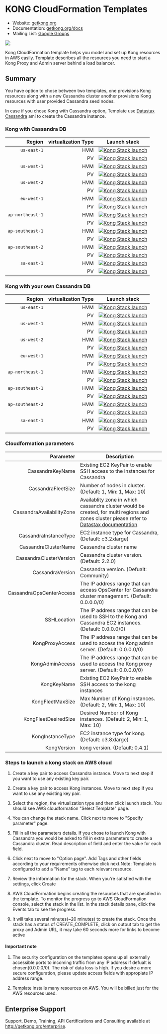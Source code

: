 # KONG CloudFormation Templates

- Website: [getkong.org][kong-url]
- Documentation: [getkong.org/docs][kong-docs]
- Mailing List: [Google Groups][google-groups-url]

[![][kong-logo]][kong-url]



Kong CloudFormation template helps you model and set up Kong resources in AWS easily. Template describes all the resources you need to start a Kong Proxy and Admin server behind a load balancer.


## Summary

You have option to chose between two templates, one provisions Kong resources along with a new Cassandra cluster another provisions Kong resources with user provided Cassandra seed nodes. 

In case if you chose Kong with Cassandra option, Template use [Datastax Cassandra](http://docs.datastax.com/en/cassandra/2.2/cassandra/install/installAMI.html) ami to create the Cassandra instance.


###  Kong with Cassandra DB



| Region          | virtualization Type                      | Launch stack                                 |
| ---------------:|------------------------------------------:|----------------------------------------------|
| `us-east-1`          | HVM | [![Kong Stack launch][kong-stack-badge]][us-east-1-caas-hvm-stack-url]       |
|				       | PV | [![Kong Stack launch][kong-stack-badge]][us-east-1-caas-pv-stack-url]         |
| `us-west-1`          | HVM | [![Kong Stack launch][kong-stack-badge]][us-west-1-caas-hvm-stack-url]       |
|				       | PV | [![Kong Stack launch][kong-stack-badge]][us-west-1-caas-pv-stack-url]         |
| `us-west-2`          | HVM |[![Kong Stack launch][kong-stack-badge]][us-west-2-caas-hvm-stack-url]       |
|				       | PV | [![Kong Stack launch][kong-stack-badge]][us-west-2-caas-pv-stack-url]         |
| `eu-west-1`          | HVM | [![Kong Stack launch][kong-stack-badge]][eu-west-1-caas-hvm-stack-url]       |
|				       | PV | [![Kong Stack launch][kong-stack-badge]][eu-west-1-caas-pv-stack-url]         |
| `ap-northeast-1`     | HVM |[![Kong Stack launch][kong-stack-badge]][ap-northeast-1-caas-hvm-stack-url]  |
|				       | PV | [![Kong Stack launch][kong-stack-badge]][ap-northeast-1-caas-pv-stack-url]    |
| `ap-southeast-1`     | HVM |[![Kong Stack launch][kong-stack-badge]][ap-southeast-1-caas-hvm-stack-url]  |
|				       | PV | [![Kong Stack launch][kong-stack-badge]][ap-southeast-1-caas-pv-stack-url]    |
| `ap-southeast-2`     | HVM |[![Kong Stack launch][kong-stack-badge]][ap-southeast-2-caas-hvm-stack-url]  |
|				       | PV | [![Kong Stack launch][kong-stack-badge]][ap-southeast-2-caas-pv-stack-url]    |
| `sa-east-1`          | HVM| [![Kong Stack launch][kong-stack-badge]][sa-east-1-caas-hvm-stack-url]       |
|				       | PV | [![Kong Stack launch][kong-stack-badge]][sa-east-1-caas-pv-stack-url]         |

###  Kong with your own Cassandra DB


| Region          | virtualization Type                      | Launch stack                                 |
| ---------------:|------------------------------------------:|----------------------------------------------|
| `us-east-1`          | HVM | [![Kong Stack launch][kong-stack-badge]][us-east-1-hvm-stack-url]       |
				       | PV |  [![Kong Stack launch][kong-stack-badge]][us-east-1-pv-stack-url]         |
| `us-west-1`          | HVM | [![Kong Stack launch][kong-stack-badge]][us-west-1-hvm-stack-url]       |
				       | PV |  [![Kong Stack launch][kong-stack-badge]][us-west-1-pv-stack-url]         |
| `us-west-2`          | HVM | [![Kong Stack launch][kong-stack-badge]][us-west-2-hvm-stack-url]       |
				       | PV |  [![Kong Stack launch][kong-stack-badge]][us-west-2-pv-stack-url]         |
| `eu-west-1`          | HVM | [![Kong Stack launch][kong-stack-badge]][eu-west-1-hvm-stack-url]       |
				       | PV |  [![Kong Stack launch][kong-stack-badge]][eu-west-1-pv-stack-url]         |
| `ap-northeast-1`     | HVM | [![Kong Stack launch][kong-stack-badge]][ap-northeast-1-hvm-stack-url]  |
				       | PV |  [![Kong Stack launch][kong-stack-badge]][ap-northeast-1-pv-stack-url]    |
| `ap-southeast-1`     | HVM | [![Kong Stack launch][kong-stack-badge]][ap-southeast-1-hvm-stack-url]  |
				       | PV |  [![Kong Stack launch][kong-stack-badge]][ap-southeast-1-pv-stack-url]    |
| `ap-southeast-2`     | HVM | [![Kong Stack launch][kong-stack-badge]][ap-southeast-2-hvm-stack-url]  |
				       | PV |  [![Kong Stack launch][kong-stack-badge]][ap-southeast-2-pv-stack-url]    |
| `sa-east-1`          | HVM | [![Kong Stack launch][kong-stack-badge]][sa-east-1-hvm-stack-url]       |
				       | PV |  [![Kong Stack launch][kong-stack-badge]][sa-east-1-pv-stack-url]         |
 
 
### Cloudformation parameters
 
| Parameter          | Description                                                           |
| ---------------:|---------------------------------------------------------------------------|   
|CassandraKeyName | Existing EC2 KeyPair to enable SSH access to the instances for Cassandra |
|CassandraFleetSize|Number of nodes in cluster. (Default: 1, Min: 1, Max: 10) |
|CassandraAvailabilityZone| Availablity zone in which cassandra cluster would be created, for multi regions and zones cluster please refer to [Datastax documentation](http://docs.datastax.com/en/cassandra/2.2/cassandra/planning/planPlanningEC2.html?scroll=planPlanningEC2__multi-region-deploy).|
|CassandraInstanceType|EC2 instance type for Cassandra, (Default: c3.2xlarge)|
|CassandraClusterName|Cassandra cluster name|
|CassandraClusterVersion|Cassandra cluster version. (Default: 2.2.0)|
|CassandraVersion|Cassandra version. (Defualt: Community)|
|CassandraOpsCenterAccess|The IP address range that can access OpsCenter for Cassandra cluster management.  (Default: 0.0.0.0/0)|
|SSHLocation|The IP address range that can be used to SSH to the Kong and Cassandra EC2 instances. (Default: 0.0.0.0/0)|
|KongProxyAccess|The IP address range that can be used to access the Kong admin server. (Default: 0.0.0.0/0)|
|KongAdminAccess|The IP address range that can be used to access the Kong proxy server. (Default: 0.0.0.0/0)|
|KongKeyName|Existing EC2 KeyPair to enable SSH access to the kong instances|
|KongFleetMaxSize|Max Number of Kong instances. (Default: 2, Min: 1, Max: 10)|
|KongFleetDesiredSize|Desired Number of Kong instances. (Default: 2, Min: 1, Max: 10)|
|KongInstanceType|EC2 instance type for kong. (Default: c3.8xlarge)|
|KongVersion|kong version. (Default: 0.4.1)|


### Steps to launch a kong stack on AWS cloud

1.	Create a key pair to access Cassandra instance. Move to next step if you want to use any existing key pair.

2.	Create a key pair to access Kong instances. Move to next step if you want to use any existing key pair.

3.	Select the region, the virtualization type and then click launch stack. You should see AWS cloudformation "Select Template" page.

4.	You can change the stack name. Click next to move to "Specify parameter" page.

5.	Fill in all the parameters details. If you chose to launch Kong with Cassandra you would be asked to fill in extra parameters to create a Cassandra cluster. Read description of field and enter the value for each field. 

6.	Click next to move to "Option page". Add Tags and other fields according to your requirements otherwise click next.Note: Template is configured to add a "Name" tag to each relevant resource. 

7.	Review the information for the stack. When you're satisfied with the settings, click Create

8.	AWS CloudFormation begins creating the resources that are specified in the template. To monitor the progress go to AWS CloudFormation console, select the stack in the list. In the stack details pane, click the Events tab to see the progress. 

9. It will take several minutes(~20 minutes) to create the stack. Once the stack has a status of CREATE_COMPLETE, click on output tab to get the proxy and Admin URL, it may take 60 seconds more for links to become active 
 

#### Important note

1.	 The security configuration on the templates opens up all externally accessible ports to incoming traffic from any IP address if defualt is chosen(0.0.0.0/0). The risk of data loss is high. If you desire a more secure configuration, please update access fields with appropiate IP address range.

2. Template installs many resources on AWS. You will be billed just for the AWS resources used.


 
 







## Enterprise Support

Support, Demo, Training, API Certifications and Consulting available at http://getkong.org/enterprise.

[kong-url]: http://getkong.org/
[kong-docs]: http://getkong.org/docs/

[kong-logo]: http://i.imgur.com/4jyQQAZ.png
[kong-benefits]: http://cl.ly/image/1B3J3b3h1H1c/Image%202015-07-07%20at%206.57.25%20PM.png

[mashape-url]: https://www.mashape.com

[license-url]: https://github.com/Mashape/kong/blob/master/LICENSE
[license-badge]: https://img.shields.io/github/license/mashape/kong.svg

[gitter-url]: https://gitter.im/Mashape/kong
[gitter-badge]: https://img.shields.io/badge/Gitter-Join%20Chat-blue.svg

[google-groups-url]: https://groups.google.com/forum/#!forum/konglayer


[us-east-1-caas-hvm-stack-url]: https://console.aws.amazon.com/cloudformation/home?region=us-east-1#/stacks/new?stackName=kong-elb-cassandra-hvm&templateURL=https:%2F%2Fs3.amazonaws.com%2Fkong-cf-templates%2Fv1.0%2Fkong-elb-cassandra-hvm.template

[us-west-1-caas-hvm-stack-url]: https://console.aws.amazon.com/cloudformation/home?region=us-west-1#/stacks/new?stackName=kong-elb-cassandra-hvm&templateURL=https:%2F%2Fs3.amazonaws.com%2Fkong-cf-templates%2Fv1.0%2Fkong-elb-cassandra-hvm.template

[us-west-2-caas-hvm-stack-url]: https://console.aws.amazon.com/cloudformation/home?region=us-west-2#/stacks/new?stackName=kong-elb-cassandra-hvm&templateURL=https:%2F%2Fs3.amazonaws.com%2Fkong-cf-templates%2Fv1.0%2Fkong-elb-cassandra-hvm.template

[eu-west-1-caas-hvm-stack-url]: https://console.aws.amazon.com/cloudformation/home?region=eu-west-1#/stacks/new?stackName=kong-elb-cassandra-hvm&templateURL=https:%2F%2Fs3.amazonaws.com%2Fkong-cf-templates%2Fv1.0%2Fkong-elb-cassandra-hvm.template

[ap-northeast-1-caas-hvm-stack-url]: https://console.aws.amazon.com/cloudformation/home?region=ap-northeast-1#/stacks/new?stackName=kong-elb-cassandra-hvm&templateURL=https:%2F%2Fs3.amazonaws.com%2Fkong-cf-templates%2Fv1.0%2Fkong-elb-cassandra-hvm.template

[ap-southeast-1-caas-hvm-stack-url]: https://console.aws.amazon.com/cloudformation/home?region=ap-southeast-1#/stacks/new?stackName=kong-elb-cassandra-hvm&templateURL=https:%2F%2Fs3.amazonaws.com%2Fkong-cf-templates%2Fv1.0%2Fkong-elb-cassandra-hvm.template

[ap-southeast-2-caas-hvm-stack-url]: https://console.aws.amazon.com/cloudformation/home?region=ap-southeast-2#/stacks/new?stackName=kong-elb-cassandra-hvm&templateURL=https:%2F%2Fs3.amazonaws.com%2Fkong-cf-templates%2Fv1.0%2Fkong-elb-cassandra-hvm.template


[sa-east-1-caas-hvm-stack-url]: https://console.aws.amazon.com/cloudformation/home?region=sa-east-1#/stacks/new?stackName=kong-elb-cassandra-hvm&templateURL=https:%2F%2Fs3.amazonaws.com%2Fkong-cf-templates%2Fv1.0%2Fkong-elb-cassandra-hvm.template

[us-east-1-caas-pv-stack-url]: https://console.aws.amazon.com/cloudformation/home?region=us-east-1#/stacks/new?stackName=kong-elb-cassandra-pv&templateURL=https:%2F%2Fs3.amazonaws.com%2Fkong-cf-templates%2Fv1.0%2Fkong-elb-cassandra-pv.template

[us-west-1-caas-pv-stack-url]: https://console.aws.amazon.com/cloudformation/home?region=us-west-1#/stacks/new?stackName=kong-elb-cassandra-pv&templateURL=https:%2F%2Fs3.amazonaws.com%2Fkong-cf-templates%2Fv1.0%2Fkong-elb-cassandra-pv.template

[us-west-2-caas-pv-stack-url]: https://console.aws.amazon.com/cloudformation/home?region=us-west-2#/stacks/new?stackName=kong-elb-cassandra-pv&templateURL=https:%2F%2Fs3.amazonaws.com%2Fkong-cf-templates%2Fv1.0%2Fkong-elb-cassandra-pv.template

[eu-west-1-caas-pv-stack-url]: https://console.aws.amazon.com/cloudformation/home?region=eu-west-1#/stacks/new?stackName=kong-elb-cassandra-pv&templateURL=https:%2F%2Fs3.amazonaws.com%2Fkong-cf-templates%2Fv1.0%2Fkong-elb-cassandra-pv.template

[ap-northeast-1-caas-pv-stack-url]: https://console.aws.amazon.com/cloudformation/home?region=ap-northeast-1#/stacks/new?stackName=kong-elb-cassandra-pv&templateURL=https:%2F%2Fs3.amazonaws.com%2Fkong-cf-templates%2Fv1.0%2Fkong-elb-cassandra-pv.template

[ap-southeast-1-caas-pv-stack-url]: https://console.aws.amazon.com/cloudformation/home?region=ap-southeast-1#/stacks/new?stackName=kong-elb-cassandra-pv&templateURL=https:%2F%2Fs3.amazonaws.com%2Fkong-cf-templates%2Fv1.0%2Fkong-elb-cassandra-pv.template

[ap-southeast-2-caas-pv-stack-url]: https://console.aws.amazon.com/cloudformation/home?region=ap-southeast-2#/stacks/new?stackName=kong-elb-cassandra-pv&templateURL=https:%2F%2Fs3.amazonaws.com%2Fkong-cf-templates%2Fv1.0%2Fkong-elb-cassandra-pv.template


[sa-east-1-caas-pv-stack-url]: https://console.aws.amazon.com/cloudformation/home?region=sa-east-1#/stacks/new?stackName=kong-elb-cassandra-pv&templateURL=https:%2F%2Fs3.amazonaws.com%2Fkong-cf-templates%2Fv1.0%2Fkong-elb-cassandra-pv.template




[us-east-1-hvm-stack-url]: https://console.aws.amazon.com/cloudformation/home?region=us-east-1#/stacks/new?stackName=kong-elb-hvm&templateURL=https:%2F%2Fs3.amazonaws.com%2Fkong-cf-templates%2Fv1.0%2Fkong-elb-hvm.template

[us-west-1-hvm-stack-url]: https://console.aws.amazon.com/cloudformation/home?region=us-west-1#/stacks/new?stackName=kong-elb-hvm&templateURL=https:%2F%2Fs3.amazonaws.com%2Fkong-cf-templates%2Fv1.0%2Fkong-elb-hvm.template

[us-west-2-hvm-stack-url]: https://console.aws.amazon.com/cloudformation/home?region=us-west-2#/stacks/new?stackName=kong-elb-hvm&templateURL=https:%2F%2Fs3.amazonaws.com%2Fkong-cf-templates%2Fv1.0%2Fkong-elb-hvm.template

[eu-west-1-hvm-stack-url]: https://console.aws.amazon.com/cloudformation/home?region=eu-west-1#/stacks/new?stackName=kong-elb-hvm&templateURL=https:%2F%2Fs3.amazonaws.com%2Fkong-cf-templates%2Fv1.0%2Fkong-elb-hvm.template

[ap-northeast-1-hvm-stack-url]: https://console.aws.amazon.com/cloudformation/home?region=ap-northeast-1#/stacks/new?stackName=kong-elb-hvm&templateURL=https:%2F%2Fs3.amazonaws.com%2Fkong-cf-templates%2Fv1.0%2Fkong-elb-hvm.template

[ap-southeast-1-hvm-stack-url]: https://console.aws.amazon.com/cloudformation/home?region=ap-southeast-1#/stacks/new?stackName=kong-elb-hvm&templateURL=https:%2F%2Fs3.amazonaws.com%2Fkong-cf-templates%2Fv1.0%2Fkong-elb-hvm.template

[ap-southeast-2-hvm-stack-url]: https://console.aws.amazon.com/cloudformation/home?region=ap-southeast-2#/stacks/new?stackName=kong-elb-hvm&templateURL=https:%2F%2Fs3.amazonaws.com%2Fkong-cf-templates%2Fv1.0%2Fkong-elb-hvm.template


[sa-east-1-hvm-stack-url]: https://console.aws.amazon.com/cloudformation/home?region=sa-east-1#/stacks/new?stackName=kong-elb-pv&templateURL=https:%2F%2Fs3.amazonaws.com%2Fkong-cf-templates%2Fv1.0%2Fkong-elb-hvm.template

[us-east-1-pv-stack-url]: https://console.aws.amazon.com/cloudformation/home?region=us-east-1#/stacks/new?stackName=kong-elb-pv&templateURL=https:%2F%2Fs3.amazonaws.com%2Fkong-cf-templates%2Fv1.0%2Fkong-elb-pv.template

[us-west-1-pv-stack-url]: https://console.aws.amazon.com/cloudformation/home?region=us-west-1#/stacks/new?stackName=kong-elb-pv&templateURL=https:%2F%2Fs3.amazonaws.com%2Fkong-cf-templates%2Fv1.0%2Fkong-elb-pv.template

[us-west-2-pv-stack-url]: https://console.aws.amazon.com/cloudformation/home?region=us-west-2#/stacks/new?stackName=kong-elb-pv&templateURL=https:%2F%2Fs3.amazonaws.com%2Fkong-cf-templates%2Fv1.0%2Fkong-elb-pv.template

[eu-west-1-pv-stack-url]: https://console.aws.amazon.com/cloudformation/home?region=eu-west-1#/stacks/new?stackName=kong-elb-pv&templateURL=https:%2F%2Fs3.amazonaws.com%2Fkong-cf-templates%2Fv1.0%2Fkong-elb-pv.template

[ap-northeast-1-pv-stack-url]: https://console.aws.amazon.com/cloudformation/home?region=ap-northeast-1#/stacks/new?stackName=kong-elb-pv&templateURL=https:%2F%2Fs3.amazonaws.com%2Fkong-cf-templates%2Fv1.0%2Fkong-elb-pv.template

[ap-southeast-1-pv-stack-url]: https://console.aws.amazon.com/cloudformation/home?region=ap-southeast-1#/stacks/new?stackName=kong-elb-pv&templateURL=https:%2F%2Fs3.amazonaws.com%2Fkong-cf-templates%2Fv1.0%2Fkong-elb-pv.template

[ap-southeast-2-pv-stack-url]: https://console.aws.amazon.com/cloudformation/home?region=ap-southeast-2#/stacks/new?stackName=kong-elb-pv&templateURL=https:%2F%2Fs3.amazonaws.com%2Fkong-cf-templates%2Fv1.0%2Fkong-elb-pv.template


[sa-east-1-pv-stack-url]: https://console.aws.amazon.com/cloudformation/home?region=sa-east-1#/stacks/new?stackName=kong-elb-pv&templateURL=https:%2F%2Fs3.amazonaws.com%2Fkong-cf-templates%2Fv1.0%2Fkong-elb-pv.template



[kong-stack-badge]: https://s3.amazonaws.com/cloudformation-examples/cloudformation-launch-stack.png


